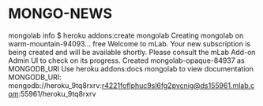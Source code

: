 # MONGO-NEWS

mongolab info
$ heroku addons:create mongolab
Creating mongolab on warm-mountain-94093... free
Welcome to mLab.  Your new subscription is being created and will be available shortly.  Please consult the mLab Add-on Admin UI to check on its progress.
Created mongolab-opaque-84937 as MONGODB_URI
Use heroku addons:docs mongolab to view documentation
MONGODB_URI: mongodb://heroku_9tq8rxrv:r4221foflphuc9sl6fg2pvcnig@ds155961.mlab.com:55961/heroku_9tq8rxrv